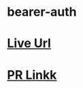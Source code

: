 # bearer-auth

# [Live Url](https://bearer-auth-v2h9.onrender.com)
# [PR Linkk](https://github.com/MohammedAbuEssa/bearer-auth/pull/1)
